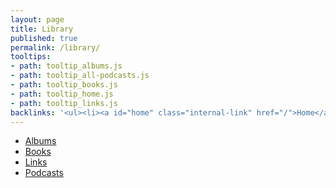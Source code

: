 ```yaml
---
layout: page
title: Library
published: true
permalink: /library/
tooltips: 
- path: tooltip_albums.js
- path: tooltip_all-podcasts.js
- path: tooltip_books.js
- path: tooltip_home.js
- path: tooltip_links.js
backlinks: '<ul><li><a id="home" class="internal-link" href="/">Home</a></li></ul>'
---
```


* <a id="albums" class="internal-link" href="/albums/">Albums</a>
* <a id="books" class="internal-link" href="/books/">Books</a>
* <a id="links" class="internal-link" href="/links/">Links</a>
* <a id="all-podcasts" class="internal-link" href="/all-podcasts/">Podcasts</a>